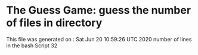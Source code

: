 # The Guess Game: guess the number of files in directory
This file was generated on : Sat Jun 20 10:59:26 UTC 2020
number of lines in the bash Script 32
